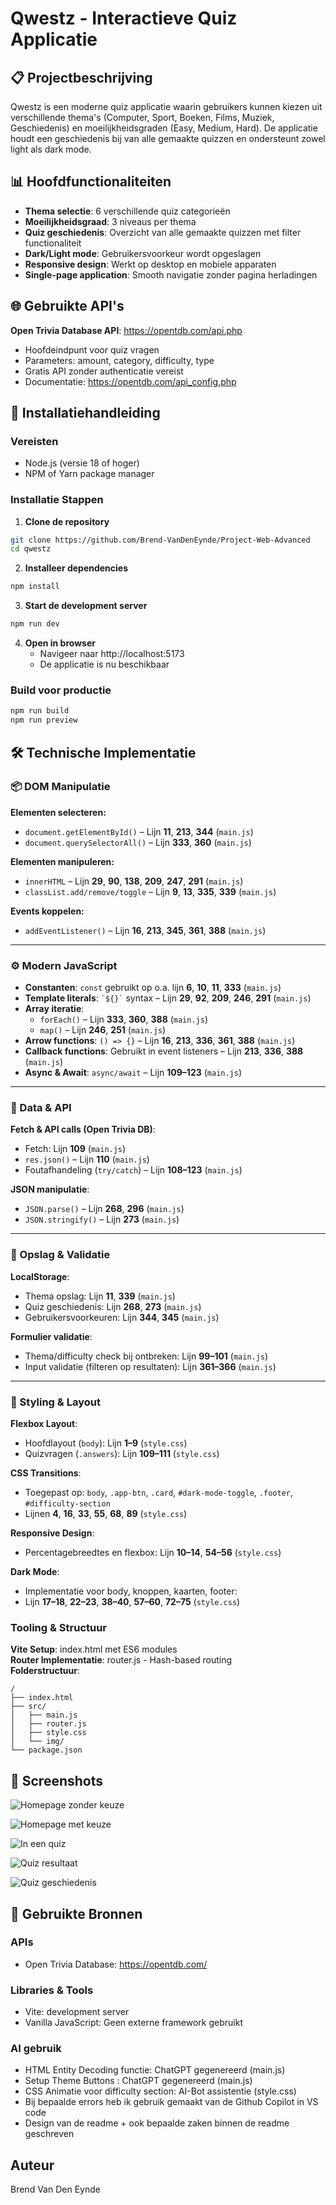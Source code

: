 # Qwestz - Interactieve Quiz Applicatie

## 📋 Projectbeschrijving

Qwestz is een moderne quiz applicatie waarin gebruikers kunnen kiezen uit verschillende thema's (Computer, Sport, Boeken, Films, Muziek, Geschiedenis) en moeilijkheidsgraden (Easy, Medium, Hard). De applicatie houdt een geschiedenis bij van alle gemaakte quizzen en ondersteunt zowel light als dark mode.

## 📊 Hoofdfunctionaliteiten

- **Thema selectie**: 6 verschillende quiz categorieën
- **Moeilijkheidsgraad**: 3 niveaus per thema
- **Quiz geschiedenis**: Overzicht van alle gemaakte quizzen met filter functionaliteit
- **Dark/Light mode**: Gebruikersvoorkeur wordt opgeslagen
- **Responsive design**: Werkt op desktop en mobiele apparaten
- **Single-page application**: Smooth navigatie zonder pagina herladingen

## 🌐 Gebruikte API's

**Open Trivia Database API**: https://opentdb.com/api.php
- Hoofdeindpunt voor quiz vragen
- Parameters: amount, category, difficulty, type
- Gratis API zonder authenticatie vereist
- Documentatie: https://opentdb.com/api_config.php

## 🚀 Installatiehandleiding

### Vereisten

- Node.js (versie 18 of hoger)
- NPM of Yarn package manager

### Installatie Stappen

1. **Clone de repository**
```bash
git clone https://github.com/Brend-VanDenEynde/Project-Web-Advanced
cd qwestz
```

2. **Installeer dependencies**
```bash
npm install
```

3. **Start de development server**
```bash
npm run dev
```

4. **Open in browser**
    - Navigeer naar http://localhost:5173
    - De applicatie is nu beschikbaar

### Build voor productie

```bash
npm run build
npm run preview
```

## 🛠️ Technische Implementatie

### 📦 DOM Manipulatie

**Elementen selecteren:**
- `document.getElementById()` – Lijn **11**, **213**, **344** (`main.js`)
- `document.querySelectorAll()` – Lijn **333**, **360** (`main.js`)

**Elementen manipuleren:**
- `innerHTML` – Lijn **29**, **90**, **138**, **209**, **247**, **291** (`main.js`)
- `classList.add/remove/toggle` – Lijn **9**, **13**, **335**, **339** (`main.js`)

**Events koppelen:**
- `addEventListener()` – Lijn **16**, **213**, **345**, **361**, **388** (`main.js`)

---

### ⚙️ Modern JavaScript

- **Constanten**: `const` gebruikt op o.a. lijn **6**, **10**, **11**, **333** (`main.js`)
- **Template literals**: `` `${}` `` syntax – Lijn **29**, **92**, **209**, **246**, **291** (`main.js`)
- **Array iteratie**:
  - `forEach()` – Lijn **333**, **360**, **388** (`main.js`)
  - `map()` – Lijn **246**, **251** (`main.js`)
- **Arrow functions**: `() => {}` – Lijn **16**, **213**, **336**, **361**, **388** (`main.js`)
- **Callback functions**: Gebruikt in event listeners – Lijn **213**, **336**, **388** (`main.js`)
- **Async & Await**: `async/await` – Lijn **109–123** (`main.js`)

---

### 📡 Data & API

**Fetch & API calls (Open Trivia DB)**:
- Fetch: Lijn **109** (`main.js`)
- `res.json()` – Lijn **110** (`main.js`)
- Foutafhandeling (`try/catch`) – Lijn **108–123** (`main.js`)

**JSON manipulatie**:
- `JSON.parse()` – Lijn **268**, **296** (`main.js`)
- `JSON.stringify()` – Lijn **273** (`main.js`)

---

### 💾 Opslag & Validatie

**LocalStorage**:
- Thema opslag: Lijn **11**, **339** (`main.js`)
- Quiz geschiedenis: Lijn **268**, **273** (`main.js`)
- Gebruikersvoorkeuren: Lijn **344**, **345** (`main.js`)

**Formulier validatie**:
- Thema/difficulty check bij ontbreken: Lijn **99–101** (`main.js`)
- Input validatie (filteren op resultaten): Lijn **361–366** (`main.js`)

---

### 🎨 Styling & Layout

**Flexbox Layout**:
- Hoofdlayout (`body`): Lijn **1–9** (`style.css`)
- Quizvragen (`.answers`): Lijn **109–111** (`style.css`)

**CSS Transitions**:
- Toegepast op: `body`, `.app-btn`, `.card`, `#dark-mode-toggle`, `.footer`, `#difficulty-section`  
- Lijnen **4**, **16**, **33**, **55**, **68**, **89** (`style.css`)

**Responsive Design**:
- Percentagebreedtes en flexbox: Lijn **10–14**, **54–56** (`style.css`)

**Dark Mode**:
- Implementatie voor body, knoppen, kaarten, footer:  
- Lijn **17–18**, **22–23**, **38–40**, **57–60**, **72–75** (`style.css`)


### Tooling & Structuur

**Vite Setup**: index.html met ES6 modules  
**Router Implementatie**: router.js - Hash-based routing  
**Folderstructuur**:
```
/
├── index.html
├── src/
│   ├── main.js
│   ├── router.js
│   ├── style.css
│   └── img/
└── package.json
```

## 📱 Screenshots

![Homepage zonder keuze](./screenshots/screenshot-homepage.png)

![Homepage met keuze](./screenshots/screenshot-homepage-difficulty.png)

![In een quiz](./screenshots/screenshot-inquiz.png)

![Quiz resultaat](./screenshots/screenshot-resultaat.png)

![Quiz geschiedenis](./screenshots/screenshot-quizgeschiedenis.png)

## 🔧 Gebruikte Bronnen

### APIs
- Open Trivia Database: https://opentdb.com/


### Libraries & Tools
- Vite: development server
- Vanilla JavaScript: Geen externe framework gebruikt

### AI gebruik
- HTML Entity Decoding functie: ChatGPT gegenereerd (main.js)
- Setup Theme Buttons : ChatGPT gegenereerd (main.js)
- CSS Animatie voor difficulty section: AI-Bot assistentie (style.css)
- Bij bepaalde errors heb ik gebruik gemaakt van de Github Copilot in VS code
- Design van de readme + ook bepaalde zaken binnen de readme geschreven

## Auteur
Brend Van Den Eynde